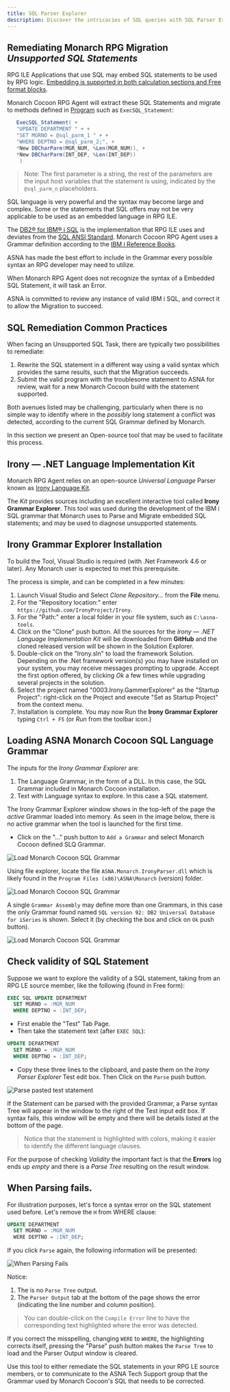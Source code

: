 ```yaml
---
title: SQL Parser Explorer
description: Discover the intricacies of SQL queries with SQL Parser Explorer, a tool designed to dissect and analyze SQL statements. This guide introduces you to the capabilities of SQL Parser Explorer, offering a deep dive into the structure, syntax, and semantics of SQL. Whether you're a student learning SQL, a developer debugging queries, or simply curious about how SQL parsers work, this resource is your gateway to understanding SQL parsing in depth.
---
```


## Remediating Monarch RPG Migration *Unsupported SQL Statements*

RPG ILE Applications that use SQL may embed SQL statements to be used by RPG logic. [Embedding is supported in both calculation sections and Free format blocks](https://www.ibm.com/docs/en/i/7.1?topic=cssiira-embedding-sql-statements-in-ile-rpg-applications-that-use-sql).

Monarch Cocoon RPG Agent will extract these SQL Statements and migrate to methods defined in [Program](/reference/runtime/qsys-runtime-job-support/program.html) such as `ExecSQL_Statement`:

```cs
   ExecSQL_Statement( +
   "UPDATE DEPARTMENT " + +
   "SET MGRNO = @sql_parm_1 " + +
   "WHERE DEPTNO = @sql_parm_2;", +
   *New DBCharParm(MGR_NUM, %Len(MGR_NUM)), +
   *New DBCharParm(INT_DEP, %Len(INT_DEP))
    )
```

>Note: The first parameter is a string, the rest of the parameters are the input host variables that the statement is using, indicated by the `@sql_parm_n` placeholders.

SQL language is very powerful and the syntax may become large and complex. Some or the statements that SQL offers may not be very applicable to be used as an embedded language in RPG ILE.

The [DB2® for IBM® i SQL](https://www.ibm.com/docs/en/i/7.1?topic=programming-introduction-db2-i-structured-query-language) is the implementation that RPG ILE uses and deviates from the [SQL ANSI Standard](https://datacadamia.com/data/type/relation/sql/ansi). Monarch Cocoon RPG Agent uses a Grammar definition according to the [IBM i Reference Books](https://www.ibm.com/docs/en/i/7.1?topic=reference-about-sql).

ASNA has made the best effort to include in the Grammar every possible syntax an RPG developer may need to utilize.

When Monarch RPG Agent does not recognize the syntax of a Embedded SQL Statement, it will task an Error.

ASNA is committed to review any instance of valid IBM i SQL, and correct it to allow the Migration to succeed.

## SQL Remediation Common Practices

When facing an Unsupported SQL Task, there are typically two possibilities to remediate:

1. Rewrite the SQL statement in a different way using a valid syntax which provides the same results, such that the Migration succeeds.
2. Submit the valid program with the troublesome statement to ASNA for review, wait for a new Monarch Cocoon build with the statement supported.

Both avenues listed may be challenging, particularly when there is no simple way to identify where in the *possibly* long statement a conflict was detected, according to the current SQL Grammar defined by Monarch.

In this section we present an Open-source tool that may be used to facilitate this process.

## Irony — .NET Language Implementation Kit

Monarch RPG Agent relies on an open-source *Universal Language* Parser known as [Irony Language Kit](https://github.com/IronyProject/Irony).

The *Kit* provides sources including an excellent interactive tool called **Irony Grammar Explorer**. This tool was used during the development of the IBM i SQL grammar that Monarch uses to Parse and Migrate embedded SQL statements; and may be used to diagnose unsupported statements.

## Irony Grammar Explorer Installation
To build the Tool, Visual Studio is required (with .Net Framework 4.6 or later). Any Monarch user is expected to met this prerequisite. 

The process is simple, and can be completed in a few minutes:
1. Launch Visual Studio and Select *Clone Repository...* from the **File** menu.
2. For the "Repository location:" enter `https://github.com/IronyProject/Irony`.
3. For the "Path:" enter a local folder in your file system, such as `C:\asna-tools`.
4. Click on the "Clone" push button. All the sources for the *Irony — .NET Language Implementation Kit* will be downloaded from **GitHub** and the cloned released version will be shown in the Solution Explorer.
5. Double-click on the "Irony.sln" to load the framework Solution. Depending on the .Net framework version(s) you may have installed on your system, you may receive messages prompting to upgrade. Accept the first option offered, by clicking *Ok* a few times while upgrading several projects in the solution.
6. Select the project named "0003.Irony.GammerExplorer" as the "Startup Project": right-click on the Project and execute "Set as Startup Project" from the context menu.
7. Installation is complete. You may now Run the **Irony Grammar Explorer** typing `Ctrl + F5` (or *Run* from the toolbar icon.)

## Loading ASNA Monarch Cocoon SQL Language Grammar

The inputs for the *Irony Grammar Explorer* are:
1. The Language Grammar, in the form of a DLL. In this case, the SQL Grammar included in Monarch Cocoon installation.
2. Text with Language syntax to explore. In this case a SQL statement.  

The Irony Grammar Explorer window shows in the top-left of the page the *active* Grammar loaded into memory. As seen in the image below, there is no active grammar when the tool is launched for the first time.

* Click on the "..." push button to `Add a Grammar` and select Monarch Cocoon defined SLQ Grammar.

![Load Monarch Cocoon SQL Grammar](images/load-asna-sql-grammar-01.png)

Using file explorer, locate the file `ASNA.Monarch.IronyParser.dll` which is likely found in the `Program Files (x86)\ASNA\Monarch` (version) folder. 

![Load Monarch Cocoon SQL Grammar](images/load-asna-sql-grammar-02.png)

A single `Grammar Assembly` may define more than one Grammars, in this case the only Grammar found named `SQL version 92: DB2 Universal Database for iSeries` is shown. Select it (by checking the box and click on `Ok` push button).

![Load Monarch Cocoon SQL Grammar](images/select-asna-sql-grammar.png)

## Check validity of SQL Statement

Suppose we want to explore the validity of a SQL statement, taking from an RPG LE source member, like the following (found in Free form):

```sql
EXEC SQL UPDATE DEPARTMENT
  SET MGRNO = :MGR_NUM
  WHERE DEPTNO = :INT_DEP;
```

* First enable the "Test" Tab Page.
* Then take the statement text (after `EXEC SQL`):

```sql
UPDATE DEPARTMENT
  SET MGRNO = :MGR_NUM
  WHERE DEPTNO = :INT_DEP;
```

* Copy these three lines to the clipboard, and paste them on the *Irony Parser Explorer* Test edit box. Then Click on the `Parse` push button.

![Parse pasted test statement](images/parse-pasted-test-statement.png)

If the Statement can be parsed with the provided Grammar, a Parse syntax Tree will appear in the window to the right of the Test input edit box. If syntax fails, this window will be empty and there will be details listed at the bottom of the page.

>Notice that the statement is highlighted with colors, making it easier to identify the different language clauses.

For the purpose of checking *Validity* the important fact is that the **Errors** log ends up *empty* and there is a *Parse Tree* resulting on the result window.

## When Parsing fails.

For illustration purposes, let's force a syntax error on the SQL statement used before. Let's remove the `H` from WHERE clause:

```sql
UPDATE DEPARTMENT
  SET MGRNO = :MGR_NUM
  WERE DEPTNO = :INT_DEP;
```

If you click `Parse` again, the following information will be presented:

![When Parsing Fails](images/when-parsing-fails.png)

Notice:
1. The is no `Parse Tree` output.
2. The `Parser Output` tab at the bottom of the page shows the error (indicating the line number and column position).

>You can double-click on the `Compile Error` line to have the corresponding text highlighted where the error was detected.

If you correct the misspelling, changing `WERE` to `WHERE`, the highlighting corrects itself, pressing the "Parse" push button makes the `Parse Tree` to load and the Parser Output window is cleared.

Use this tool to either remediate the SQL statements in your RPG LE source members, or to communicate to the ASNA Tech Support group that the Grammar used by Monarch Cocoon's SQL that needs to be corrected.




